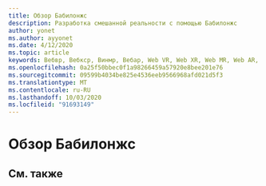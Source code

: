 ```yaml
---
title: Обзор Бабилонжс
description: Разработка смешанной реальности с помощью Бабилонжс
author: yonet
ms.author: ayyonet
ms.date: 4/12/2020
ms.topic: article
keywords: Вебвр, Вебкср, Винмр, Вебар, Web VR, Web XR, Web MR, Web AR, 360, 360 Video, 360 видео, 360 Photo, 360 Фото, 360 Content, иммерсивное веб-, иммерсивевеб, IW
ms.openlocfilehash: 0a25f50bbec0f1a98266459a57920e8bee201e76
ms.sourcegitcommit: 09599b4034be825e4536eeb9566968afd021d5f3
ms.translationtype: MT
ms.contentlocale: ru-RU
ms.lasthandoff: 10/03/2020
ms.locfileid: "91693149"
---
```

# <a name="babylonjs-overview"></a>Обзор Бабилонжс

## <a name="see-also"></a>См. также

